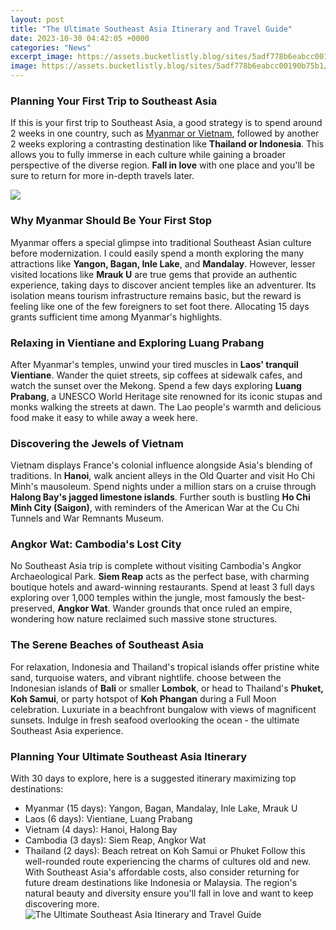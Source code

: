 ```yaml
---
layout: post
title: "The Ultimate Southeast Asia Itinerary and Travel Guide"
date: 2023-10-30 04:42:05 +0000
categories: "News"
excerpt_image: https://assets.bucketlistly.blog/sites/5adf778b6eabcc00190b75b1/assets/5cdd937ce9a965000daf1360/3-months-southeast-asia-backpacking-itinerary-image-1.jpg
image: https://assets.bucketlistly.blog/sites/5adf778b6eabcc00190b75b1/assets/5cdd937ce9a965000daf1360/3-months-southeast-asia-backpacking-itinerary-image-1.jpg
---
```


### Planning Your First Trip to Southeast Asia
If this is your first trip to Southeast Asia, a good strategy is to spend around 2 weeks in one country, such as [Myanmar or Vietnam](https://logurl.github.io/2024-01-05-u52a0-u62ff-u5927-u548c-u7f8e-u56fd-u7684-u6587-u5316-u5dee-u5f02/), followed by another 2 weeks exploring a contrasting destination like **Thailand or Indonesia**. This allows you to fully immerse in each culture while gaining a broader perspective of the diverse region. **Fall in love** with one place and you'll be sure to return for more in-depth travels later. 

![](https://i.pinimg.com/originals/f6/a4/36/f6a436853cbfbafd983c4750bb69e854.jpg)
### Why Myanmar Should Be Your First Stop
Myanmar offers a special glimpse into traditional Southeast Asian culture before modernization. I could easily spend a month exploring the many attractions like **Yangon, Bagan, Inle Lake**, and **Mandalay**. However, lesser visited locations like **Mrauk U** are true gems that provide an authentic experience, taking days to discover ancient temples like an adventurer. Its isolation means tourism infrastructure remains basic, but the reward is feeling like one of the few foreigners to set foot there. Allocating 15 days grants sufficient time among Myanmar's highlights.
### Relaxing in Vientiane and Exploring Luang Prabang
After Myanmar's temples, unwind your tired muscles in **Laos' tranquil Vientiane**. Wander the quiet streets, sip coffees at sidewalk cafes, and watch the sunset over the Mekong. Spend a few days exploring **Luang Prabang**, a UNESCO World Heritage site renowned for its iconic stupas and monks walking the streets at dawn. The Lao people's warmth and delicious food make it easy to while away a week here.
### Discovering the Jewels of Vietnam  
Vietnam displays France's colonial influence alongside Asia's blending of traditions. In **Hanoi**, walk ancient alleys in the Old Quarter and visit Ho Chi Minh's mausoleum. Spend nights under a million stars on a cruise through **Halong Bay's jagged limestone islands**. Further south is bustling **Ho Chi Minh City (Saigon)**, with reminders of the American War at the Cu Chi Tunnels and War Remnants Museum.
### Angkor Wat: Cambodia's Lost City
No Southeast Asia trip is complete without visiting Cambodia's Angkor Archaeological Park. **Siem Reap** acts as the perfect base, with charming boutique hotels and award-winning restaurants. Spend at least 3 full days exploring over 1,000 temples within the jungle, most famously the best-preserved, **Angkor Wat**. Wander grounds that once ruled an empire, wondering how nature reclaimed such massive stone structures.
### The Serene Beaches of Southeast Asia
For relaxation, Indonesia and Thailand's tropical islands offer pristine white sand, turquoise waters, and vibrant nightlife. choose between the Indonesian islands of **Bali** or smaller **Lombok**, or head to Thailand's **Phuket, Koh Samui**, or party hotspot of **Koh Phangan** during a Full Moon celebration. Luxuriate in a beachfront bungalow with views of magnificent sunsets. Indulge in fresh seafood overlooking the ocean - the ultimate Southeast Asia experience.
### Planning Your Ultimate Southeast Asia Itinerary
With 30 days to explore, here is a suggested itinerary maximizing top destinations:
- Myanmar (15 days): Yangon, Bagan, Mandalay, Inle Lake, Mrauk U
- Laos (6 days): Vientiane, Luang Prabang 
- Vietnam (4 days): Hanoi, Halong Bay
- Cambodia (3 days): Siem Reap, Angkor Wat
- Thailand (2 days): Beach retreat on Koh Samui or Phuket
Follow this well-rounded route experiencing the charms of cultures old and new. With Southeast Asia's affordable costs, also consider returning for future dream destinations like Indonesia or Malaysia. The region's natural beauty and diversity ensure you'll fall in love and want to keep discovering more.
![The Ultimate Southeast Asia Itinerary and Travel Guide](https://assets.bucketlistly.blog/sites/5adf778b6eabcc00190b75b1/assets/5cdd937ce9a965000daf1360/3-months-southeast-asia-backpacking-itinerary-image-1.jpg)
